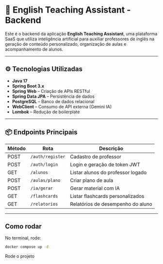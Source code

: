 # 🧠 English Teaching Assistant - Backend

Este é o backend da aplicação **English Teaching Assistant**, uma plataforma SaaS que utiliza inteligência artificial para auxiliar professores de inglês na geração de conteúdo personalizado, organização de aulas e acompanhamento de alunos.

---

## ⚙️ Tecnologias Utilizadas

- **Java 17**
- **Spring Boot 3.x**
- **Spring Web** – Criação de APIs RESTful
- **Spring Data JPA** – Persistência de dados
- **PostgreSQL** – Banco de dados relacional
- **WebClient** – Consumo de API externa (Gemini IA)
- **Lombok** – Redução de boilerplate

---

## 📦 Endpoints Principais

| Método | Rota                     | Descrição |
|--------|--------------------------|-----------|
| POST   | `/auth/register`         | Cadastro de professor |
| POST   | `/auth/login`            | Login e geração de token JWT |
| GET    | `/alunos`                | Listar alunos do professor logado |
| POST   | `/aulas/plano`           | Criar plano de aula |
| POST   | `/ia/gerar`              | Gerar material com IA |
| GET    | `/flashcards`            | Listar flashcards personalizados |
| GET    | `/relatorios`            | Relatórios de desempenho do aluno |

---

## Como rodar

No terminal, rode:
```bash
docker compose up -d
```

Rode o projeto

